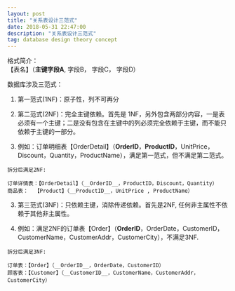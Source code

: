 ```yaml
---
layout: post
title: "关系表设计三范式"
date: 2018-05-31 22:47:00
description: "关系表设计三范式"
tag: database design theory concept
---
```


格式简介：  
【表名】（__主键字段A__, 字段B， 字段C， 字段D）

数据库涉及三范式：
1. 第一范式(1NF)：原子性，列不可再分

2. 第二范式(2NF)：完全主键依赖。首先是 1NF，另外包含两部分内容，一是表必须有一个主键；二是没有包含在主键中的列必须完全依赖于主键，而不能只依赖于主键的一部分。

  1. 例如：订单明细表【OrderDetail】（__OrderID__，__ProductID__，UnitPrice，Discount，Quantity，ProductName），满足第一范式，但不满足第二范式。

    拆分后满足2NF:  

    订单详情表：【OrderDetail】（__OrderID__，ProductID，Discount，Quantity）  
    商品表：  【Product】（__ProductID__，UnitPrice , ProductName）

3. 第三范式(3NF)：只依赖主键，消除传递依赖。首先是2NF, 任何非主属性不依赖于其他非主属性。

  1. 例如：满足2NF的订单表【Order】（__OrderID__，OrderDate，CustomerID，CustomerName，CustomerAddr，CustomerCity），不满足3NF.

    拆分后满足3NF:  

    订单表：【Order】（__OrderID__，OrderDate，CustomerID）  
    顾客表：【Customer】（__CustomerID__，CustomerName，CustomerAddr，CustomerCity）
